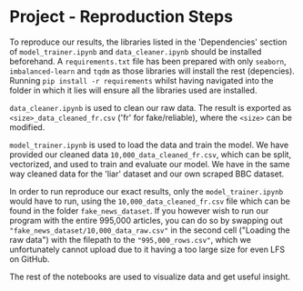 # Project - Reproduction Steps
To reproduce our results, the libraries listed in the 'Dependencies' section of `model_trainer.ipynb` and `data_cleaner.ipynb` should be installed beforehand. A `requirements.txt` file has been prepared with only `seaborn`, `imbalanced-learn` and `tqdm` as those libraries will install the rest (depencies). Running `pip install -r requirements` whilst having navigated into the folder in which it lies will ensure all the libraries used are installed.

`data_cleaner.ipynb` is used to clean our raw data. The result is exported as `<size>_data_cleaned_fr.csv` ('fr' for fake/reliable), where the `<size>` can be modified.

`model_trainer.ipynb` is used to load the data and train the model. We have provided our cleaned data `10,000_data_cleaned_fr.csv`, which can be split, vectorized, and used to train and evaluate our model. We have in the same way cleaned data for the 'liar' dataset and our own scraped BBC dataset.

In order to run reproduce our exact results, only the `model_trainer.ipynb` would have to run, using the `10,000_data_cleaned_fr.csv` file which can be found in the folder `fake_news_dataset`.
If you however wish to run our program with the entire 995,000 articles, you can do so by swapping out `"fake_news_dataset/10,000_data_raw.csv"` in the second cell ("Loading the raw data") with the filepath to the `"995,000_rows.csv"`, which we unfortunately cannot upload due to it having a too large size for even LFS on GitHub.

The rest of the notebooks are used to visualize data and get useful insight.
